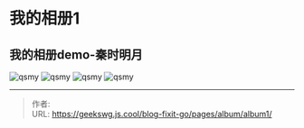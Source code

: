 # 我的相册1


<!-- more -->

## 我的相册demo-秦时明月

![qsmy](https://cdn.statically.io/gh/geekswg/static@main/imgs/qsmy/qsmy-1.webp)
![qsmy](https://cdn.statically.io/gh/geekswg/static@main/imgs/qsmy/qsmy-2.webp)
![qsmy](https://cdn.statically.io/gh/geekswg/static@main/imgs/qsmy/qsmy-3.webp)
![qsmy](https://cdn.statically.io/gh/geekswg/static@main/imgs/qsmy/qsmy-4.webp)

---

> 作者: <no value>  
> URL: https://geekswg.js.cool/blog-fixit-go/pages/album/album1/  

